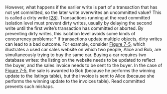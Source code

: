 
However, what happens if the earlier write is part of a transaction that has not yet committed, so
the later write overwrites an uncommitted value? This is called a dirty write
[[28](ch07.html#Berenson1995kj)]. Transactions running at the read
committed isolation level must prevent dirty writes, usually by delaying the second write until the
first write’s transaction has committed or aborted. By preventing dirty writes, this isolation level avoids some kinds of concurrency problems: *  If transactions update multiple objects, dirty writes can lead to a bad outcome. For example,
consider [Figure 7-5](#fig_transactions_dirty_writes), which illustrates a used car sales website on which
two people, Alice and Bob, are simultaneously trying to buy the same car. Buying a car requires
two database writes: the listing on the website needs to be updated to reflect the buyer, and the
sales invoice needs to be sent to the buyer. In the case of [Figure 7-5](#fig_transactions_dirty_writes),
the sale is awarded to Bob (because he performs the winning update to the listings table), but the
invoice is sent to Alice (because she performs the winning update to the invoices table). Read
committed prevents such mishaps.